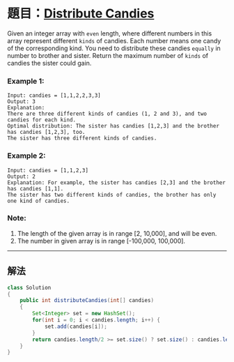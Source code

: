 # 題目：[Distribute Candies](https://leetcode.com/problems/distribute-candies/)

Given an integer array with `even` length, where different numbers in this array represent different `kinds` of candies. Each number means one candy of the corresponding kind. You need to distribute these candies `equally` in number to brother and sister. Return the maximum number of `kinds` of candies the sister could gain.

### **Example 1:**

```
Input: candies = [1,1,2,2,3,3]
Output: 3
Explanation:
There are three different kinds of candies (1, 2 and 3), and two candies for each kind.
Optimal distribution: The sister has candies [1,2,3] and the brother has candies [1,2,3], too.
The sister has three different kinds of candies.
```

### **Example 2:**

```
Input: candies = [1,1,2,3]
Output: 2
Explanation: For example, the sister has candies [2,3] and the brother has candies [1,1].
The sister has two different kinds of candies, the brother has only one kind of candies.
```

### **Note:**

1. The length of the given array is in range [2, 10,000], and will be even.
2. The number in given array is in range [-100,000, 100,000].

---

## 解法

```java
class Solution
{
    public int distributeCandies(int[] candies)
    {
        Set<Integer> set = new HashSet();
        for(int i = 0; i < candies.length; i++) {
            set.add(candies[i]);
        }
        return candies.length/2 >= set.size() ? set.size() : candies.length/2 ;
    }
}
```
